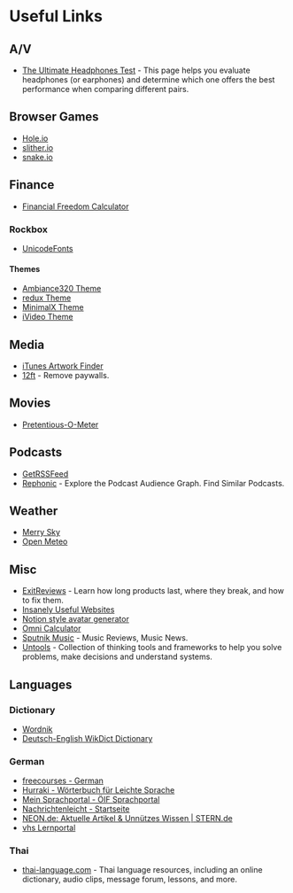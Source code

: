 # Useful Links

## A/V

- [The Ultimate Headphones Test](https://www.audiocheck.net/soundtests_headphones.php) - This page helps you evaluate headphones (or earphones) and determine which one offers the best performance when comparing different pairs.

## Browser Games

- [Hole.io](https://hole-io.com/)
- [slither.io](http://slither.io/)
- [snake.io](https://snake.io/)

## Finance

- [Financial Freedom Calculator](https://maybefinance.com/tools/financial-freedom-calculator)

### Rockbox

- [UnicodeFonts](https://www.rockbox.org/wiki/UnicodeFonts)

#### Themes

- [Ambiance320 Theme](http://themes.rockbox.org/index.php?themeid=2313&target=ipod6g)
- [redux Theme](http://themes.rockbox.org/index.php?themeid=2162&target=ipod6g)
- [MinimalX Theme](http://themes.rockbox.org/index.php?themeid=1962&target=ipod6g)
- [iVideo Theme](http://themes.rockbox.org/index.php?themeid=1309&target=ipod6g)

## Media

- [iTunes Artwork Finder](https://bendodson.com/projects/itunes-artwork-finder/)
- [12ft](https://12ft.io) - Remove paywalls.

## Movies

- [Pretentious-O-Meter](http://pretentious-o-meter.co.uk/)

## Podcasts

- [GetRSSFeed](https://getrssfeed.com)
- [Rephonic](https://rephonic.com/graph) - Explore the Podcast Audience Graph. Find Similar Podcasts.


## Weather

- [Merry Sky](https://merrysky.net)
- [Open Meteo](https://open-meteo.com/)

## Misc

- [ExitReviews](https://www.exitreviews.com/) - Learn how long products last, where they break, and how to fix them.
- [Insanely Useful Websites](https://www.insanelyusefulwebsites.com/)
- [Notion style avatar generator](http://cvbox.org/)
- [Omni Calculator](https://www.omnicalculator.com)
- [Sputnik Music](https://www.sputnikmusic.com/) - Music Reviews, Music News.
- [Untools](https://untools.co/) - Collection of thinking tools and frameworks to help you solve problems, make decisions and understand systems.

## Languages

### Dictionary

- [Wordnik](https://www.wordnik.com/)
- [Deutsch-English WikDict Dictionary](https://www.wikdict.com/de-en/)

### German

- [freecourses - German](https://old.reddit.com/r/German/wiki/freecourses)
- [Hurraki - Wörterbuch für Leichte Sprache](https://hurraki.de/wiki/Hauptseite)
- [Mein Sprachportal - ÖIF Sprachportal](http://sprachportal.integrationsfonds.at/)
- [Nachrichtenleicht - Startseite](https://www.nachrichtenleicht.de/)
- [NEON.de: Aktuelle Artikel & Unnützes Wissen | STERN.de](https://www.stern.de/neon/)
- [vhs Lernportal](https://www.vhs-lernportal.de/wws/9.php#/wws/home.php)

### Thai

- [thai-language.com](http://thai-language.com/) - Thai language resources, including an online dictionary, audio clips, message forum, lessons, and more.
